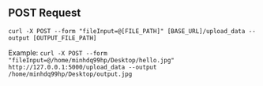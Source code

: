 ## POST Request
`curl -X POST --form "fileInput=@[FILE_PATH]" [BASE_URL]/upload_data --output [OUTPUT_FILE_PATH]`

Example: `curl -X POST --form "fileInput=@/home/minhdq99hp/Desktop/hello.jpg" http://127.0.0.1:5000/upload_data --output /home/minhdq99hp/Desktop/output.jpg`
